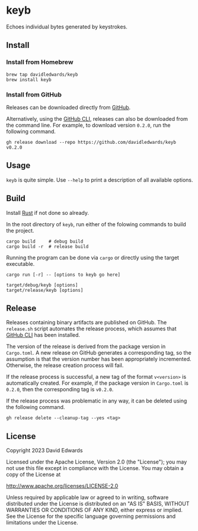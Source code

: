 # keyb

Echoes individual bytes generated by keystrokes.

## Install

### Install from Homebrew

```shell
brew tap davidledwards/keyb
brew install keyb
```

### Install from GitHub

Releases can be downloaded directly from [GitHub](https://github.com/davidledwards/keyb/releases).

Alternatively, using the [GitHub CLI](https://cli.github.com/), releases can also be downloaded from the command line. For example, to download version `0.2.0`, run the following command.

```shell
gh release download --repo https://github.com/davidledwards/keyb v0.2.0
```

## Usage

`keyb` is quite simple. Use `--help` to print a description of all available options.

## Build

Install [Rust](https://www.rust-lang.org/tools/install) if not done so already.

In the root directory of `keyb`, run either of the folowing commands to build the project.

```shell
cargo build     # debug build
cargo build -r  # release build
```

Running the program can be done via `cargo` or directly using the target executable.

```shell
cargo run [-r] -- [options to keyb go here]
```

```shell
target/debug/keyb [options]
target/release/keyb [options]
```

## Release

Releases containing binary artifacts are published on GitHub. The `release.sh` script automates the release process, which assumes that [GitHub CLI](https://cli.github.com/) has been installed.

The version of the release is derived from the package version in `Cargo.toml`. A new release on GitHub generates a corresponding tag, so the assumption is that the version number has been appropriately incremented. Otherwise, the release creation process will fail.

If the release process is successful, a new tag of the format `v<version>` is automatically created. For example, if the package version in `Cargo.toml` is `0.2.0`, then the corresponding tag is `v0.2.0`.

If the release process was problematic in any way, it can be deleted using the following command.

```shell
gh release delete --cleanup-tag --yes <tag>
```

## License

Copyright 2023 David Edwards

Licensed under the Apache License, Version 2.0 (the "License"); you may not use this file except in compliance with the License. You may obtain a copy of the License at

<http://www.apache.org/licenses/LICENSE-2.0>

Unless required by applicable law or agreed to in writing, software distributed under the License is distributed on an "AS IS" BASIS, WITHOUT WARRANTIES OR CONDITIONS OF ANY KIND, either express or implied. See the License for the specific language governing permissions and limitations under the License.
